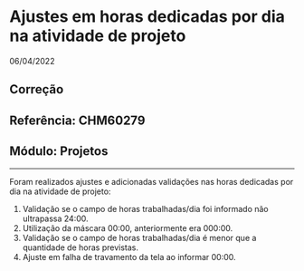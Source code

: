 # Ajustes em horas dedicadas por dia na atividade de projeto
06/04/2022
## Correção
## Referência: CHM60279
## Módulo: Projetos
***

Foram realizados ajustes e adicionadas validações nas horas dedicadas por dia na atividade de projeto:

1. Validação se o campo de horas trabalhadas/dia foi informado não ultrapassa 24:00.
2. Utilização da máscara 00:00, anteriormente era 000:00.
3. Validação se o campo de horas trabalhadas/dia é menor que a quantidade de horas previstas.
4. Ajuste em falha de travamento da tela ao informar 00:00.